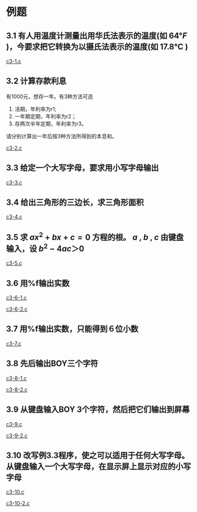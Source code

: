 # 例题

## 3.1 有人用温度计测量出用华氏法表示的温度(如 $64°F$ )，今要求把它转换为以摄氏法表示的温度(如 $17.8℃$ )

[c3-1.c](c3-1.c)

## 3.2 计算存款利息

有1000元，想存一年。有3种方法可选

1. 活期，年利率为r1;
2. 一年期定期，年利率为r2；
3. 存两次半年定期，年利率为r3。

请分别计算出一年后按3种方法所得到的本息和。

[c3-2.c](c3-2.c)

## 3.3 给定一个大写字母，要求用小写字母输出

[c3-3.c](c3-3.c)

## 3.4 给出三角形的三边长，求三角形面积

[c3-4.c](c3-4.c)

## 3.5 求 $ax^2+bx+c=0$ 方程的根。 $a$ , $b$ , $c$ 由键盘输入，设 $b^2-4ac＞0$

[c3-5.c](c3-5.c)

## 3.6 用%f输出实数

[c3-6-1.c](c3-6-1.c)

[c3-6-2.c](c3-6-2.c)

## 3.7 用%f输出实数，只能得到６位小数

[c3-7.c](c3-7.c)

## 3.8 先后输出BOY三个字符

[c3-8-1.c](c3-8-1.c)

[c3-8-2.c](c3-8-2.c)

## 3.9 从键盘输入BOY 3个字符，然后把它们输出到屏幕

[c3-9.c](c3-9.c)

[c3-9-2.c](c3-9-2.c)

## 3.10 改写例3.3程序，使之可以适用于任何大写字母。从键盘输入一个大写字母，在显示屏上显示对应的小写字母

[c3-10.c](c3-10.c)

[c3-10-2.c](c3-10-2.c)
